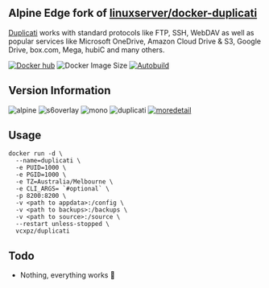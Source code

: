 ## Alpine Edge fork of [linuxserver/docker-duplicati](https://github.com/linuxserver/docker-duplicati/)
[Duplicati](https://www.duplicati.com/) works with standard protocols like FTP, SSH, WebDAV as well as popular services like Microsoft OneDrive, Amazon Cloud Drive & S3, Google Drive, box.com, Mega, hubiC and many others.

[![Docker hub](https://img.shields.io/badge/docker%20hub-link-blue?style=for-the-badge&logo=docker)](https://hub.docker.com/repository/docker/vcxpz/duplicati) ![Docker Image Size](https://img.shields.io/docker/image-size/vcxpz/duplicati?style=for-the-badge&logo=docker) [![Autobuild](https://img.shields.io/badge/auto%20build-weekly-blue?style=for-the-badge&logo=docker?color=d1aa67)](https://github.com/hydazz/docker-duplicati/actions?query=workflow%3A%22Docker+Update+CI%22)

## Version Information
![alpine](https://img.shields.io/badge/alpine-edge-0D597F?style=for-the-badge&logo=alpine-linux) ![s6overlay](https://img.shields.io/badge/s6--overlay-2.1.0.2-blue?style=for-the-badge) ![mono](https://img.shields.io/badge/mono-5.20.1.19-blue?style=for-the-badge) ![duplicati](https://img.shields.io/badge/duplicati-2.0.5.1-blue?style=for-the-badge) [![moredetail](https://img.shields.io/badge/more-detail-blue?style=for-the-badge)](https://github.com/hydazz/docker-duplicati/blob/main/package_versions.txt)

## Usage
```
docker run -d \
  --name=duplicati \
  -e PUID=1000 \
  -e PGID=1000 \
  -e TZ=Australia/Melbourne \
  -e CLI_ARGS= `#optional` \
  -p 8200:8200 \
  -v <path to appdata>:/config \
  -v <path to backups>:/backups \
  -v <path to source>:/source \
  --restart unless-stopped \
  vcxpz/duplicati
```

## Todo
* Nothing, everything works 🙂
